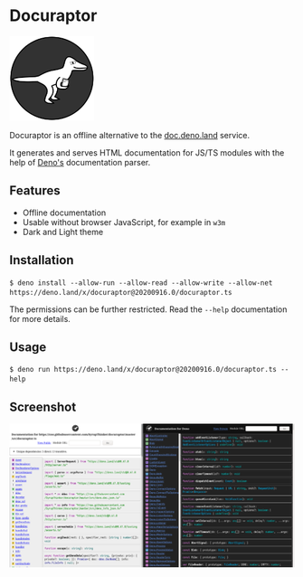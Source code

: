 # Docuraptor

<img src="./assets/logo.optimized.svg" alt="Docuraptor Logo" width=150 />

Docuraptor is an offline alternative to the [doc.deno.land](https://doc.deno.land) service.

It generates and serves HTML documentation for JS/TS modules with the help of [Deno's](https://deno.land) documentation parser.

## Features

- Offline documentation
- Usable without browser JavaScript, for example in `w3m`
- Dark and Light theme

## Installation

`$ deno install --allow-run --allow-read --allow-write --allow-net https://deno.land/x/docuraptor@20200916.0/docuraptor.ts`

The permissions can be further restricted.
Read the `--help` documentation for more details.

## Usage

`$ deno run https://deno.land/x/docuraptor@20200916.0/docuraptor.ts --help`

## Screenshot

<img src="./assets/screenshot.png" alt="Docuraptor documentation screenshot" />
